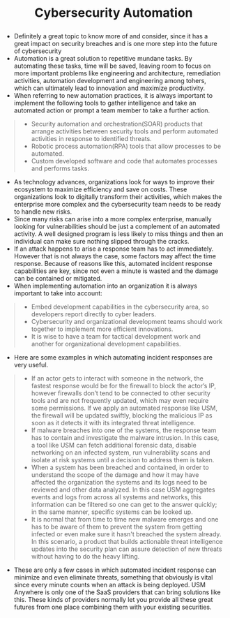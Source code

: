# <p align="center"> Cybersecurity Automation

* Definitely a great topic to know more of and consider, since it has a great impact on security breaches and is one more step into the future of cybersecurity
* Automation is a great solution to repetitive mundane tasks. By automating these tasks, time will be saved, leaving room to focus on more important problems like engineering and architecture, remediation activities, automation development  and engineering among tohers, which can ultimately lead to innovation and maximize productivity. 
* When referring to new automation practices, it is always important to implement the following tools to gather intelligence and take an automated action or prompt a team member to take a further action.
> * Security automation and orchestration(SOAR) products that arrange activities between security tools and perform automated activities in response to identified threats.
> * Robotic process automation(RPA) tools that allow processes to be automated.
> * Custom developed software and code that automates processes and performs tasks.

* As technology advances, organizations look for ways to improve their ecosystem to maximize efficiency and save on costs. These organizations look to digitally transform their activities, which makes the enterprise more complex and the cybersecurity team needs to be ready to handle new risks.
*  Since many risks can arise into a more complex enterprise, manually looking for vulnerabilities should be just a complement of an automated activity. A well designed program is less likely to miss things and then an individual can make sure nothing slipped through the cracks.
* If an attack happens to arise a response team has to act immediately. However that is not always the case, some factors may affect the time response. Because of reasons like this, automated incident response capabilities are key, since not even a minute is wasted and the damage can be contained or mitigated.
* When implementing automation into an organization it is always important to take into account:
> * Embed development capabilities in the cybersecurity area, so developers report directly to cyber leaders.
> * Cybersecurity and organizational development teams should work together to implement more efficient innovations.
> * It is wise to have a team for tactical development work and another for organizational development capabilities.

* Here are some examples in which automating incident responses are very useful.
> * If an actor gets to interact with someone in the network, the fastest response would be for the firewall to block the actor’s IP, however firewalls don’t tend to be connected to other security tools and are not frequently updated, which may even require some permissions. If we apply an automated response like USM, the firewall will be updated swiftly, blocking the malicious IP as soon as it detects it with its integrated threat intelligence. 
> *  If malware breaches into one of the systems, the response team has to contain and investigate the malware intrusion. In this case, a tool like USM can fetch additional forensic data, disable networking on an infected system, run vulnerability scans and isolate at risk systems until a decision to address them is taken.
> *  When a system has been breached and contained, in order to understand the scope of the damage and how it may have affected the organization the systems and its logs need to be reviewed and other data analyzed. In this case USM aggregates events and logs from across all systems and networks, this information can be filtered so one can get to the answer quickly; in the same manner, specific systems can be looked up.
> * It is normal that from time to time new malware emerges and one has to be aware of them to prevent the system from getting infected or even make sure it hasn't breached the system already. In this scenario, a product that builds actionable threat intelligence updates into the security plan can assure detection of new threats without having to do the heavy lifting. 

* These are only a few cases in which automated incident response can minimize and even eliminate threats, something that obviously is vital since every minute counts when an attack is being deployed. USM Anywhere is only one of the SaaS providers that can bring solutions like this. These kinds of providers normally let you provide all these great futures from one place combining them with your existing securities. 


